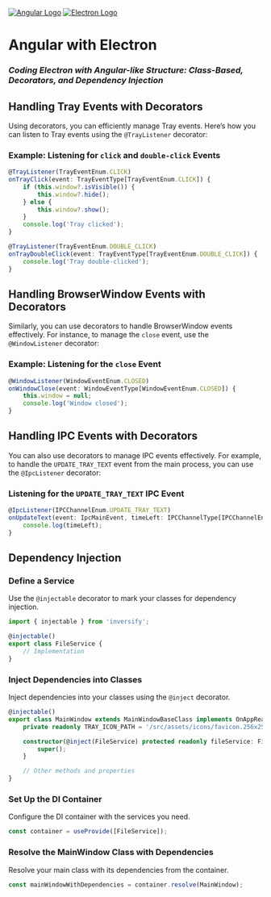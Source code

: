 [![Angular Logo](https://www.vectorlogo.zone/logos/angular/angular-icon.svg)](https://angular.io/) [![Electron Logo](https://www.vectorlogo.zone/logos/electronjs/electronjs-icon.svg)](https://electronjs.org/)


# **Angular with Electron**
### ***Coding Electron with Angular-like Structure: Class-Based, Decorators, and Dependency Injection***
## Handling Tray Events with Decorators

Using decorators, you can efficiently manage Tray events. Here’s how you can listen to Tray events using the `@TrayListener` decorator:
### Example: Listening for `click` and `double-click` Events

```typescript
@TrayListener(TrayEventEnum.CLICK)
onTrayClick(event: TrayEventType[TrayEventEnum.CLICK]) { 
    if (this.window?.isVisible()) {
        this.window?.hide();
    } else {
        this.window?.show();
    }
    console.log('Tray clicked');
}

@TrayListener(TrayEventEnum.DOUBLE_CLICK)
onTrayDoubleClick(event: TrayEventType[TrayEventEnum.DOUBLE_CLICK]) {
    console.log('Tray double-clicked');
}
```
## Handling BrowserWindow Events with Decorators

Similarly, you can use decorators to handle BrowserWindow events effectively. For instance, to manage the `close` event, use the `@WindowListener` decorator:
### Example: Listening for the `close` Event

```typescript
@WindowListener(WindowEventEnum.CLOSED)
onWindowClose(event: WindowEventType[WindowEventEnum.CLOSED]) {
    this.window = null;
    console.log('Window closed');
}
```
## Handling IPC Events with Decorators

You can also use decorators to manage IPC events effectively. For example, to handle the `UPDATE_TRAY_TEXT` event from the main process, you can use the `@IpcListener` decorator:

### Listening for the `UPDATE_TRAY_TEXT` IPC Event

```typescript
@IpcListener(IPCChannelEnum.UPDATE_TRAY_TEXT)
onUpdateText(event: IpcMainEvent, timeLeft: IPCChannelType[IPCChannelEnum.UPDATE_TRAY_TEXT]): void {
    console.log(timeLeft);
}

```
## Dependency Injection

### Define a Service

Use the `@injectable` decorator to mark your classes for dependency injection.

```typescript
import { injectable } from 'inversify';

@injectable()
export class FileService {
    // Implementation
}
```
### Inject Dependencies into Classes

Inject dependencies into your classes using the `@inject` decorator.

```typescript 
@injectable()
export class MainWindow extends MainWindowBaseClass implements OnAppReady {
    private readonly TRAY_ICON_PATH = '/src/assets/icons/favicon.256x256.png';

    constructor(@inject(FileService) protected readonly fileService: FileService) {
        super();
    }

    // Other methods and properties
}
```
### Set Up the DI Container

Configure the DI container with the services you need.

```typescript
const container = useProvide([FileService]);
```
### Resolve the MainWindow Class with Dependencies

Resolve your main class with its dependencies from the container.

```typescript
const mainWindowWithDependencies = container.resolve(MainWindow);
``` 
